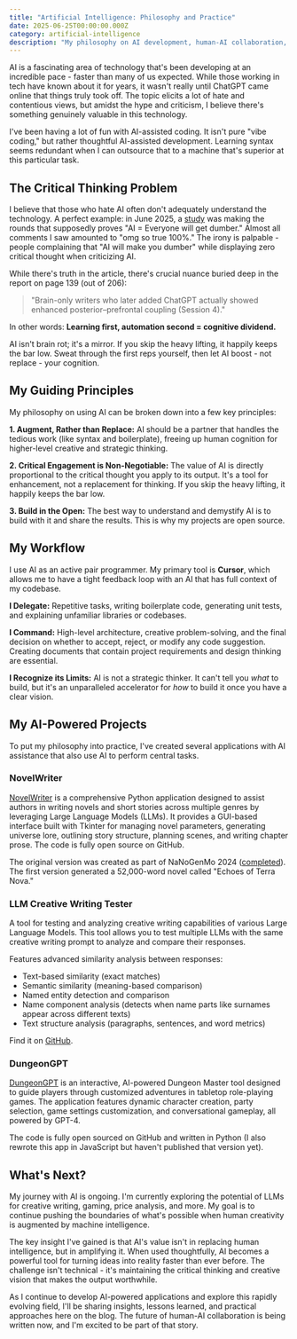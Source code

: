 ```yaml
---
title: "Artificial Intelligence: Philosophy and Practice"
date: 2025-06-25T00:00:00.000Z
category: artificial-intelligence
description: "My philosophy on AI development, human-AI collaboration, and lessons learned from building AI-powered applications"
---
```


AI is a fascinating area of technology that's been developing at an incredible pace - faster than many of us expected. While those working in tech have known about it for years, it wasn't really until ChatGPT came online that things truly took off. The topic elicits a lot of hate and contentious views, but amidst the hype and criticism, I believe there's something genuinely valuable in this technology.

I've been having a lot of fun with AI-assisted coding. It isn't pure "vibe coding," but rather thoughtful AI-assisted development. Learning syntax seems redundant when I can outsource that to a machine that's superior at this particular task.

## The Critical Thinking Problem

I believe that those who hate AI often don't adequately understand the technology. A perfect example: in June 2025, a [study](https://arxiv.org/abs/2506.08872) was making the rounds that supposedly proves "AI = Everyone will get dumber." Almost all comments I saw amounted to "omg so true 100%." The irony is palpable - people complaining that "AI will make you dumber" while displaying zero critical thought when criticizing AI.

While there's truth in the article, there's crucial nuance buried deep in the report on page 139 (out of 206):

> "Brain-only writers who later added ChatGPT actually showed enhanced posterior–prefrontal coupling (Session 4)."

In other words: **Learning first, automation second = cognitive dividend.**

AI isn't brain rot; it's a mirror. If you skip the heavy lifting, it happily keeps the bar low. Sweat through the first reps yourself, then let AI boost - not replace - your cognition.

## My Guiding Principles

My philosophy on using AI can be broken down into a few key principles:

**1. Augment, Rather than Replace:** AI should be a partner that handles the tedious work (like syntax and boilerplate), freeing up human cognition for higher-level creative and strategic thinking.

**2. Critical Engagement is Non-Negotiable:** The value of AI is directly proportional to the critical thought you apply to its output. It's a tool for enhancement, not a replacement for thinking. If you skip the heavy lifting, it happily keeps the bar low.

**3. Build in the Open:** The best way to understand and demystify AI is to build with it and share the results. This is why my projects are open source.

## My Workflow

I use AI as an active pair programmer. My primary tool is **Cursor**, which allows me to have a tight feedback loop with an AI that has full context of my codebase.

**I Delegate:** Repetitive tasks, writing boilerplate code, generating unit tests, and explaining unfamiliar libraries or codebases.

**I Command:** High-level architecture, creative problem-solving, and the final decision on whether to accept, reject, or modify any code suggestion. Creating documents that contain project requirements and design thinking are essential.

**I Recognize its Limits:** AI is not a strategic thinker. It can't tell you *what* to build, but it's an unparalleled accelerator for *how* to build it once you have a clear vision.

## My AI-Powered Projects

To put my philosophy into practice, I've created several applications with AI assistance that also use AI to perform central tasks.

### NovelWriter

[NovelWriter](https://github.com/EdwardAThomson/NovelWriter) is a comprehensive Python application designed to assist authors in writing novels and short stories across multiple genres by leveraging Large Language Models (LLMs). It provides a GUI-based interface built with Tkinter for managing novel parameters, generating universe lore, outlining story structure, planning scenes, and writing chapter prose. The code is fully open source on GitHub.

The original version was created as part of NaNoGenMo 2024 ([completed](https://github.com/NaNoGenMo/2024/issues/31)). The first version generated a 52,000-word novel called "Echoes of Terra Nova."

### LLM Creative Writing Tester

A tool for testing and analyzing creative writing capabilities of various Large Language Models. This tool allows you to test multiple LLMs with the same creative writing prompt to analyze and compare their responses.

Features advanced similarity analysis between responses:
- Text-based similarity (exact matches)
- Semantic similarity (meaning-based comparison)
- Named entity detection and comparison
- Name component analysis (detects when name parts like surnames appear across different texts)
- Text structure analysis (paragraphs, sentences, and word metrics)

Find it on [GitHub](https://github.com/EdwardAThomson/LLM-Creative-Writing-Analyzer).

### DungeonGPT

[DungeonGPT](https://github.com/EdwardAThomson/DungeonGPT) is an interactive, AI-powered Dungeon Master tool designed to guide players through customized adventures in tabletop role-playing games. The application features dynamic character creation, party selection, game settings customization, and conversational gameplay, all powered by GPT-4.

The code is fully open sourced on GitHub and written in Python (I also rewrote this app in JavaScript but haven't published that version yet).

## What's Next?

My journey with AI is ongoing. I'm currently exploring the potential of LLMs for creative writing, gaming, price analysis, and more. My goal is to continue pushing the boundaries of what's possible when human creativity is augmented by machine intelligence.

The key insight I've gained is that AI's value isn't in replacing human intelligence, but in amplifying it. When used thoughtfully, AI becomes a powerful tool for turning ideas into reality faster than ever before. The challenge isn't technical - it's maintaining the critical thinking and creative vision that makes the output worthwhile.

As I continue to develop AI-powered applications and explore this rapidly evolving field, I'll be sharing insights, lessons learned, and practical approaches here on the blog. The future of human-AI collaboration is being written now, and I'm excited to be part of that story. 